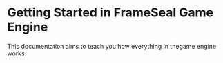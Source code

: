 # Getting Started in FrameSeal Game Engine
This documentation aims to teach you how everything in thegame engine works.
